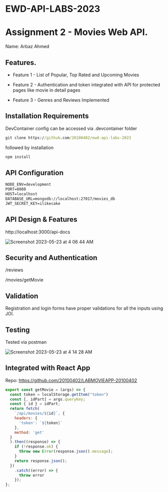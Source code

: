 # EWD-API-LABS-2023
# Assignment 2 - Movies Web API.

Name: Arbaz Ahmed

## Features.

 + Feature 1 - List of Popular, Top Rated and Upcoming Movies

 + Feature 2 - Authentication and token integrated with API for protected pages like movie in detail pages

 + Feature 3 - Genres and Reviews Implemented

## Installation Requirements
DevContainer config can be accessed via .devcontainer folder

```cmd
git clone https://github.com/20100402/ewd-api-labs-2023
```
followed by installation
```bat
npm install
```

## API Configuration
```bat
NODE_ENV=development
PORT=8080
HOST=localhost
DATABASE_URL=mongodb://localhost:27017/movies_db
JWT_SECRET_KEY=ilikecake
```

## API Design & Features

http://localhost:3000/api-docs


![Screenshot 2023-05-23 at 4 06 44 AM](https://github.com/20100402/ewd-api-labs-2023/assets/113951387/f8efa45d-33c7-4e74-b452-3711a7a0bc43)

## Security and Authentication

/reviews

/movies/getMovie

## Validation

Registration and login forms have proper validations for all the inputs using JOI.

## Testing

Tested via postman


![Screenshot 2023-05-23 at 4 14 28 AM](https://github.com/20100402/ewd-api-labs-2023/assets/113951387/702a5acb-b21a-498d-87b6-1a7d830b1d5f)


## Integrated with React App

Repo: https://github.com/20100402/LABMOVIEAPP-20100402

~~~Javascript
export const getMovie = (args) => {
  const token = localStorage.getItem("token")
  const [, idPart] = args.queryKey;
  const { id } = idPart;
  return fetch(
    `/api/movies/${id}`, {
    headers: {
      'token': `${token}`
    },
    method: 'get'
  }
  ).then((response) => {
    if (!response.ok) {
      throw new Error(response.json().message);
    }
    return response.json();
  })
    .catch((error) => {
      throw error
    });
};

~~~
